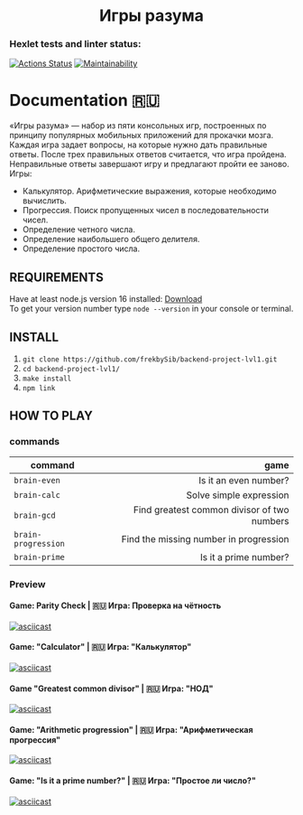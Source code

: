 <h1 align="center">Игры разума </h1>

### Hexlet tests and linter status:
[![Actions Status](https://github.com/frekbySib/backend-project-lvl1/workflows/hexlet-check/badge.svg)](https://github.com/frekbySib/backend-project-lvl1/actions)
[![Maintainability](https://api.codeclimate.com/v1/badges/548b770f1468c6506a01/maintainability)](https://codeclimate.com/github/frekbySib/backend-project-lvl1/maintainability)


# Documentation :ru:
«Игры разума» — набор из пяти консольных игр, построенных по принципу популярных мобильных приложений для прокачки мозга. Каждая игра задает вопросы, на которые нужно дать правильные ответы. После трех правильных ответов считается, что игра пройдена. Неправильные ответы завершают игру и предлагают пройти ее заново. Игры:

- Калькулятор. Арифметические выражения, которые необходимо вычислить.
- Прогрессия. Поиск пропущенных чисел в последовательности чисел.
- Определение четного числа.
- Определение наибольшего общего делителя.
- Определение простого числа.


## REQUIREMENTS

Have at least node.js version 16 installed: [Download](https://nodejs.org)  
To get your version number type `node --version` in your console or terminal. 

## INSTALL

1. `git clone https://github.com/frekbySib/backend-project-lvl1.git`
2. `cd backend-project-lvl1/`
3. `make install`
4. `npm link`

## HOW TO PLAY

### commands

| command             |                                        game |
| ------------------- | ------------------------------------------: |
| `brain-even`        |                       Is it an even number? |
| `brain-calc`        |                     Solve simple expression |
| `brain-gcd`         | Find greatest common divisor of two numbers |
| `brain-progression` |      Find the missing number in progression |
| `brain-prime`       |                       Is it a prime number? |

### Preview

#### Game: Parity Check | :ru: Игра: Проверка на чётность
[![asciicast](https://asciinema.org/a/499582.svg)](https://asciinema.org/a/499582)

#### Game: "Calculator" | :ru: Игра: "Калькулятор"
[![asciicast](https://asciinema.org/a/500068.svg)](https://asciinema.org/a/500068)

#### Game "Greatest common divisor" | :ru: Игра: "НОД"
[![asciicast](https://asciinema.org/a/500070.svg)](https://asciinema.org/a/500070)

#### Game: "Arithmetic progression" | :ru: Игра: "Арифметическая прогрессия"
[![asciicast](https://asciinema.org/a/500072.svg)](https://asciinema.org/a/500072)

#### Game: "Is it a prime number?" | :ru: Игра: "Простое ли число?"
[![asciicast](https://asciinema.org/a/500074.svg)](https://asciinema.org/a/500074)